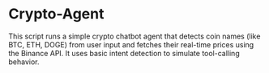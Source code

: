 # Crypto-Agent
This script runs a simple crypto chatbot agent that detects coin names (like BTC, ETH, DOGE) from user input and fetches their real-time prices using the Binance API. It uses basic intent detection to simulate tool-calling behavior.
